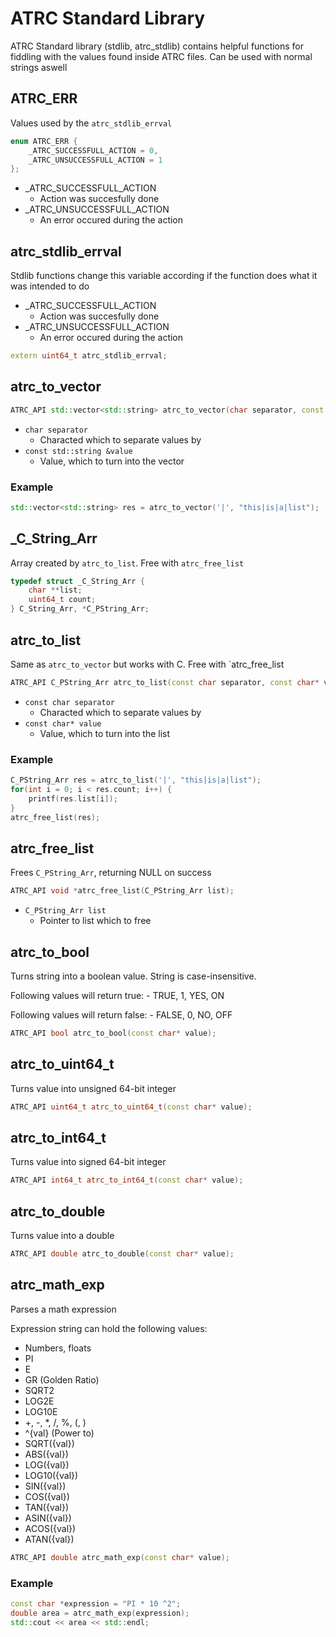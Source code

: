 # ATRC Standard Library

ATRC Standard library (stdlib, atrc_stdlib) contains helpful functions 
for fiddling with the values found inside ATRC files. Can be used with normal strings aswell

## ATRC_ERR

Values used by the `atrc_stdlib_errval`

```cpp
enum ATRC_ERR {
	_ATRC_SUCCESSFULL_ACTION = 0,
	_ATRC_UNSUCCESSFULL_ACTION = 1
};
```

- _ATRC_SUCCESSFULL_ACTION 
    - Action was succesfully done
- _ATRC_UNSUCCESSFULL_ACTION
    - An error occured during the action

## atrc_stdlib_errval

Stdlib functions change this variable according if the function does what it was intended to do

- _ATRC_SUCCESSFULL_ACTION 
    - Action was succesfully done
- _ATRC_UNSUCCESSFULL_ACTION
    - An error occured during the action

```cpp
extern uint64_t atrc_stdlib_errval;
```

## atrc_to_vector

```cpp
ATRC_API std::vector<std::string> atrc_to_vector(char separator, const std::string &value);
```

- `char separator`
    - Characted which to separate values by
- `const std::string &value`
    - Value, which to turn into the vector

### Example

```cpp
std::vector<std::string> res = atrc_to_vector('|', "this|is|a|list");
```

## _C_String_Arr

Array created by `atrc_to_list`. Free with `atrc_free_list`

```cpp
typedef struct _C_String_Arr {
    char **list;
    uint64_t count;
} C_String_Arr, *C_PString_Arr;
```

## atrc_to_list

Same as `atrc_to_vector` but works with C. 
Free with `atrc_free_list

```cpp
ATRC_API C_PString_Arr atrc_to_list(const char separator, const char* value);
```

- `const char separator`
    - Characted which to separate values by
- `const char* value`
    - Value, which to turn into the list

### Example
```c
C_PString_Arr res = atrc_to_list('|', "this|is|a|list");
for(int i = 0; i < res.count; i++) {
    printf(res.list[i]);
}
atrc_free_list(res);
```

## atrc_free_list

Frees `C_PString_Arr`, returning NULL on success

```cpp
ATRC_API void *atrc_free_list(C_PString_Arr list);
```

- `C_PString_Arr list`
    - Pointer to list which to free

## atrc_to_bool

Turns string into a boolean value. 
String is case-insensitive.

Following values will return true:
    - TRUE, 1, YES, ON

Following values will return false:
    - FALSE, 0, NO, OFF

```cpp
ATRC_API bool atrc_to_bool(const char* value);
```

## atrc_to_uint64_t

Turns value into unsigned 64-bit integer

```cpp
ATRC_API uint64_t atrc_to_uint64_t(const char* value);
```

## atrc_to_int64_t

Turns value into signed 64-bit integer

```cpp
ATRC_API int64_t atrc_to_int64_t(const char* value);
```

## atrc_to_double

Turns value into a double

```cpp
ATRC_API double atrc_to_double(const char* value);
```

## atrc_math_exp

Parses a math expression

Expression string can hold the following values:
 - Numbers, floats
 - PI
 - E
 - GR (Golden Ratio)
 - SQRT2
 - LOG2E
 - LOG10E
 - +, -, *, /, %, (, )
 - ^{val} (Power to)
 - SQRT({val})
 - ABS({val})
 - LOG({val})
 - LOG10({val})
 - SIN({val})
 - COS({val})
 - TAN({val})
 - ASIN({val})
 - ACOS({val})
 - ATAN({val})

```cpp
ATRC_API double atrc_math_exp(const char* value);
```

### Example

```cpp
const char *expression = "PI * 10 ^2";
double area = atrc_math_exp(expression);
std::cout << area << std::endl;
```
